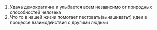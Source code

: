 1. Удача демократична и улыбается всем  независимо от  природных способностей человека
2. Что то в нашей жизни помогает пестовать(вынашиватьт)  идеи в процессе взаимодействия  с другими людьми